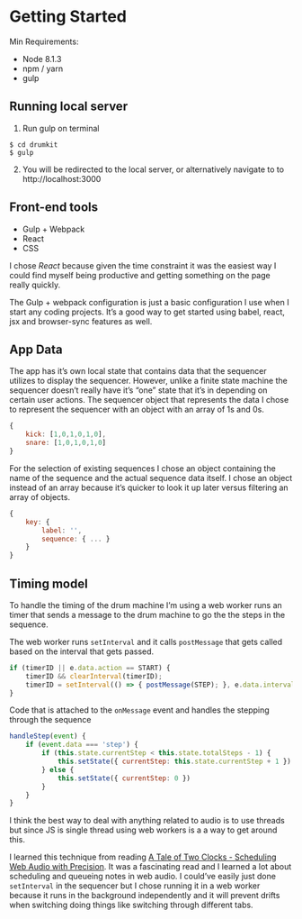 # Getting Started
Min Requirements: 

* Node 8.1.3
* npm / yarn
* gulp

## Running local server
1. Run gulp on terminal

```shell
$ cd drumkit 
$ gulp
```

2. You will be redirected to the local server, or alternatively navigate to to http://localhost:3000

## Front-end tools 
* Gulp + Webpack
* React
* CSS

I chose *React* because given the time constraint it was the easiest way I could find myself being productive and getting something on the page really quickly.

The Gulp + webpack configuration is just a basic configuration I use when I start any coding projects. It’s a good way to get started using babel, react, jsx and browser-sync features as well.

## App Data
The app has it’s own local state that contains data that the sequencer utilizes to display the sequencer. However, unlike a finite state machine the sequencer doesn’t really have it’s “one” state that it’s in depending on certain user actions. The sequencer object that represents the data I chose to represent the sequencer with an object with an array of 1s and 0s. 

```js
{
	kick: [1,0,1,0,1,0],
	snare: [1,0,1,0,1,0]
}
```

For the selection of existing sequences I chose an object containing the name of the sequence and the actual sequence data itself. I chose an object instead of an array because it’s quicker to look it up later versus filtering an array of objects.
```js
{
	key: {
		label: '',
		sequence: { ... }
	}
}
```

## Timing model
To handle the timing of the drum machine I’m using a web worker runs an timer that sends a message to the drum machine to go the the steps in the sequence. 

The web worker runs `setInterval`  and it calls `postMessage` that gets called based on the interval that gets passed.

```js
if (timerID || e.data.action == START) {
	timerID && clearInterval(timerID);
	timerID = setInterval(() => { postMessage(STEP); }, e.data.interval);
}
```

Code that is attached to the `onMessage` event and handles the stepping through the sequence 
```js
handleStep(event) {
	if (event.data === 'step') {
		if (this.state.currentStep < this.state.totalSteps - 1) {
			this.setState({ currentStep: this.state.currentStep + 1 })
		} else {
			this.setState({ currentStep: 0 })
		}
	}
}
```

I think the best way to deal with anything related to audio is to use threads but since JS is single thread using web workers is a a way to get around this.

I learned this technique from reading [A Tale of Two Clocks - Scheduling Web Audio with Precision](https://www.html5rocks.com/en/tutorials/audio/scheduling/). It was a fascinating read and I learned a lot about scheduling and queueing notes in web audio. I could’ve easily just done `setInterval` in the sequencer but I chose running it in a web worker because it runs in the background independently and it will prevent drifts when switching doing things like switching through different tabs. 